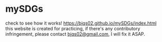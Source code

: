 # mySDGs
check to see how it works! https://bjqs02.github.io/mySDGs/index.html <br/>
this website is created for practicing, if there's any contributory infringement, please contact bjqs02@gmail.com, I will fix it ASAP.
